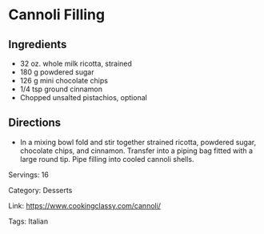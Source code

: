 # Cannoli Filling

## Ingredients

- 32 oz. whole milk ricotta, strained
- 180 g powdered sugar
- 126 g mini chocolate chips
- 1/4 tsp ground cinnamon
- Chopped unsalted pistachios, optional

## Directions

- In a mixing bowl fold and stir together strained ricotta, powdered sugar, chocolate chips, and cinnamon. Transfer into a piping bag fitted with a large round tip. Pipe filling into cooled cannoli shells.

Servings: 16

Category: Desserts

Link: https://www.cookingclassy.com/cannoli/

Tags: Italian

